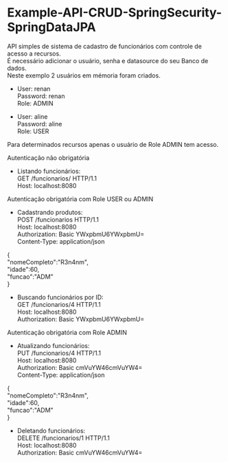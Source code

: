 # Example-API-CRUD-SpringSecurity-SpringDataJPA
API simples de sistema de cadastro de funcionários com controle de acesso a recursos.  
É necessário adicionar o usuário, senha e datasource do seu Banco de dados.  
Neste exemplo 2 usuários em mémoria foram criados.  

- User: renan  
Password: renan  
Role: ADMIN  

- User: aline  
Password: aline  
Role: USER  
  
Para determinados recursos apenas o usuário de Role ADMIN tem acesso.
  
Autenticação não obrigatória  
- Listando funcionários:  
GET /funcionarios/ HTTP/1.1  
Host: localhost:8080  
  
Autenticação obrigatória com Role USER ou ADMIN 
- Cadastrando produtos:  
POST /funcionarios HTTP/1.1  
Host: localhost:8080  
Authorization: Basic YWxpbmU6YWxpbmU=  
Content-Type: application/json  
  
{  
"nomeCompleto":"R3n4nm",  
"idade":60,  
"funcao":"ADM"  
}  
  
- Buscando funcionários por ID:  
GET /funcionarios/4 HTTP/1.1  
Host: localhost:8080  
Authorization: Basic YWxpbmU6YWxpbmU=  
  
Autenticação obrigatória com Role ADMIN 

- Atualizando funcionários:  
PUT /funcionarios/4 HTTP/1.1  
Host: localhost:8080  
Authorization: Basic cmVuYW46cmVuYW4=  
Content-Type: application/json  
  
{  
"nomeCompleto":"R3n4nm",  
"idade":60,  
"funcao":"ADM"  
}  

- Deletando funcionários:  
DELETE /funcionarios/1 HTTP/1.1  
Host: localhost:8080  
Authorization: Basic cmVuYW46cmVuYW4=  




